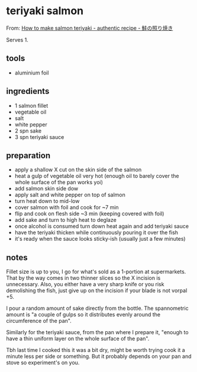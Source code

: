 # teriyaki salmon

From: [How to make salmon teriyaki - authentic recipe - 鮭の照り焼き](https://youtu.be/_fljDKY1cuY)

Serves 1.

## tools

- aluminium foil

## ingredients

- 1 salmon fillet
- vegetable oil
- salt
- white pepper
- 2 spn sake
- 3 spn teriyaki sauce

## preparation

- apply a shallow X cut on the skin side of the salmon
- heat a gulp of vegetable oil very hot (enough oil to barely cover the whole surface of the pan works yoi)
- add salmon skin side dow
- apply salt and white pepper on top of salmon
- turn heat down to mid-low
- cover salmon with foil and cook for ~7 min
- flip and cook on flesh side ~3 min (keeping covered with foil)
- add sake and turn to high heat to deglaze
- once alcohol is consumed turn down heat again and add teriyaki sauce
- have the teriyaki thicken while continuously pouring it over the fish
- it's ready when the sauce looks sticky-ish (usually just a few minutes)

## notes

Fillet size is up to you, I go for what's sold as a 1-portion at supermarkets. That by the way comes in two thinner slices so the X incision is unnecessary. Also, you either have a very sharp knife or you risk demolishing the fish, just give up on the incision if your blade is not vorpal +5.

I pour a random amount of sake directly from the bottle. The spannometric amount is "a couple of gulps so it distributes evenly around the circumference of the pan".

Similarly for the teriyaki sauce, from the pan where I prepare it, "enough to have a thin uniform layer on the whole surface of the pan".

Tbh last time I cooked this it was a bit dry, might be worth trying cook it a minute less per side or something. But it probably depends on your pan and stove so experiment's on you.
